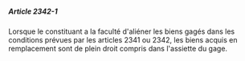 ##### Article 2342-1

Lorsque le constituant a la faculté d'aliéner les biens gagés dans les conditions prévues par les articles 2341 ou 2342, les biens acquis en remplacement sont de plein droit compris dans l'assiette du gage.


